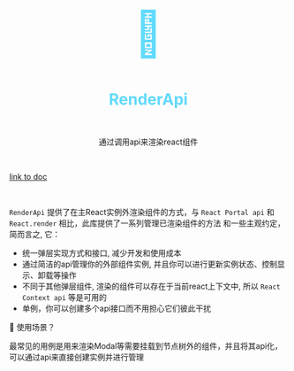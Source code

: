 <h1 align="center" style="font-size: 80px;color:#61dafb">🔌</h1>
<h1 align="center" style="color: #61dafb;">RenderApi</h1>

<br>

<p align="center">通过调用api来渲染react组件</p>

<br>

[link to doc](https://m78.vercel.app/docs/ecology/render-api)

<br>

`RenderApi` 提供了在主React实例外渲染组件的方式，与 `React Portal api` 和 `React.render` 相比，此库提供了一系列管理已渲染组件的方法 和一些主观约定，简而言之, 它：

* 统一弹层实现方式和接口, 减少开发和使用成本
* 通过简洁的api管理你的外部组件实例, 并且你可以进行更新实例状态、控制显示、卸载等操作
* 不同于其他弹层组件, 渲染的组件可以存在于当前react上下文中, 所以 `React Context api` 等是可用的
* 单例，你可以创建多个api接口而不用担心它们彼此干扰

🤔 使用场景？

最常见的用例是用来渲染Modal等需要挂载到节点树外的组件，并且将其api化，可以通过api来直接创建实例并进行管理
